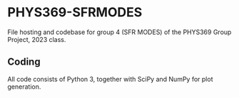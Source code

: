 # PHYS369-SFRMODES
File hosting and codebase for group 4 (SFR MODES) of the PHYS369 Group Project, 2023 class.

## Coding
All code consists of Python 3, together with SciPy and NumPy for plot generation.
